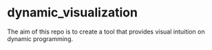 # dynamic_visualization
The aim of this repo is to create a tool that provides visual intuition on dynamic programming.
